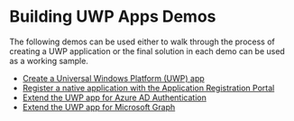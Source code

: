 # Building UWP Apps Demos

The following demos can be used either to walk through the process of creating a UWP application or the final solution in each demo can be used as a working sample.

- [Create a Universal Windows Platform (UWP) app](./01-create-app)
- [Register a native application with the Application Registration Portal](./02-arp-app)
- [Extend the UWP app for Azure AD Authentication](./03-add-aad-auth)
- [Extend the UWP app for Microsoft Graph](./04-add-msgraph)
